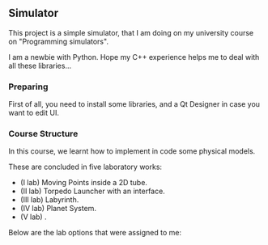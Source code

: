 ## Simulator

This project is a simple simulator, that I am doing on my university course on "Programming simulators".

I am a newbie with Python. Hope my C++ experience helps me to deal with all these libraries...

### Preparing

First of all, you need to install some libraries, and a Qt Designer in case you want to edit UI.

### Course Structure

In this course, we learnt how to implement in code some physical models.

These are concluded in five laboratory works:

- (I lab) Moving Points inside a 2D tube.
- (II lab) Torpedo Launcher with an interface.
- (III lab) Labyrinth.
- (IV lab) Planet System.
- (V lab) .

Below are the lab options that were assigned to me:


